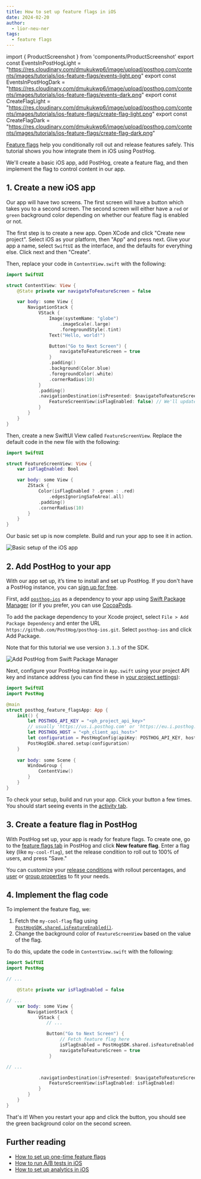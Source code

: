 ```yaml
---
title: How to set up feature flags in iOS
date: 2024-02-20
author:
  - lior-neu-ner
tags:
  - feature flags
---
```


import { ProductScreenshot } from 'components/ProductScreenshot'
export const EventsInPostHogLight = "https://res.cloudinary.com/dmukukwp6/image/upload/posthog.com/contents/images/tutorials/ios-feature-flags/events-light.png"
export const EventsInPostHogDark = "https://res.cloudinary.com/dmukukwp6/image/upload/posthog.com/contents/images/tutorials/ios-feature-flags/events-dark.png"
export const CreateFlagLight = "https://res.cloudinary.com/dmukukwp6/image/upload/posthog.com/contents/images/tutorials/ios-feature-flags/create-flag-light.png"
export const CreateFlagDark = "https://res.cloudinary.com/dmukukwp6/image/upload/posthog.com/contents/images/tutorials/ios-feature-flags/create-flag-dark.png"

[Feature flags](/feature-flags) help you conditionally roll out and release features safely. This tutorial shows you how integrate them in iOS using PostHog. 

We'll create a basic iOS app, add PostHog, create a feature flag, and then implement the flag to control content in our app.

## 1. Create a new iOS app

Our app will have two screens. The first screen will have a button which takes you to a second screen. The second screen will either have a `red` or `green` background color depending on whether our feature flag is enabled or not.

The first step is to create a new app. Open XCode and click "Create new project". Select iOS as your platform, then "App" and press next. Give your app a name, select `SwiftUI` as the interface, and the defaults for everything else. Click next and then "Create".

Then, replace your code in `ContentView.swift` with the following:

```swift file=ContentView.swift
import SwiftUI

struct ContentView: View {
    @State private var navigateToFeatureScreen = false

    var body: some View {
        NavigationStack {
            VStack {
                Image(systemName: "globe")
                    .imageScale(.large)
                    .foregroundStyle(.tint)
                Text("Hello, world!")

                Button("Go to Next Screen") {
                    navigateToFeatureScreen = true
                }
                .padding()
                .background(Color.blue)
                .foregroundColor(.white)
                .cornerRadius(10)
            }
            .padding()
            .navigationDestination(isPresented: $navigateToFeatureScreen) {
                FeatureScreenView(isFlagEnabled: false) // We'll update this later
            }
        }
    }
}
```

Then, create a new SwiftUI View called `FeatureScreenView`. Replace the default code in the new file with the following:

```swift file=FeatureScreenView.swift
import SwiftUI

struct FeatureScreenView: View {
    var isFlagEnabled: Bool

    var body: some View {
        ZStack {
            Color(isFlagEnabled ? .green : .red)
                .edgesIgnoringSafeArea(.all)
            .padding()
            .cornerRadius(10)
        }
    }
}
```

Our basic set up is now complete. Build and run your app to see it in action.

![Basic setup of the iOS app](https://res.cloudinary.com/dmukukwp6/image/upload/v1710055416/posthog.com/contents/images/tutorials/ios-feature-flags/basic-app.png)

## 2. Add PostHog to your app

With our app set up, it’s time to install and set up PostHog. If you don't have a PostHog instance, you can [sign up for free](https://us.posthog.com/signup).

First, add [`posthog-ios`](/docs/libraries/ios) as a dependency to your app using [Swift Package Manager](https://developer.apple.com/documentation/xcode/adding-package-dependencies-to-your-app) (or if you prefer, you can use [CocoaPods](/docs/libraries/ios#cocoapods).

To add the package dependency to your Xcode project, select `File > Add Package Dependency` and enter the URL `https://github.com/PostHog/posthog-ios.git`. Select `posthog-ios` and click Add Package.

Note that for this tutorial we use version `3.1.3` of the SDK.

![Add PostHog from Swift Package Manager](https://res.cloudinary.com/dmukukwp6/image/upload/v1710055416/posthog.com/contents/images/tutorials/ios-feature-flags/swift-npm.png)

Next, configure your PostHog instance in `App.swift` using your project API key and instance address (you can find these in [your project settings](https://us.posthog.com/project/settings)):

```swift file=App.swift
import SwiftUI
import PostHog

@main
struct posthog_feature_flagsApp: App {
    init() {
        let POSTHOG_API_KEY = "<ph_project_api_key>"
        // usually 'https://us.i.posthog.com' or 'https://eu.i.posthog.com'
        let POSTHOG_HOST = "<ph_client_api_host>"
        let configuration = PostHogConfig(apiKey: POSTHOG_API_KEY, host: POSTHOG_HOST) // TIP: host is optional if you use https://us.i.posthog.com
        PostHogSDK.shared.setup(configuration)
    }
    
    var body: some Scene {
        WindowGroup {
            ContentView()
        }
    }
}
```

To check your setup, build and run your app. Click your button a few times. You should start seeing events in the [activity tab](https://us.posthog.com/events).

<ProductScreenshot
  imageLight={EventsInPostHogLight} 
  imageDark={EventsInPostHogDark} 
  alt="Events captured in PostHog" 
  classes="rounded"
/>

## 3. Create a feature flag in PostHog

With PostHog set up, your app is ready for feature flags. To create one, go to the [feature flags tab](https://us.posthog.com/feature_flags) in PostHog and click **New feature flag**. Enter a flag key (like `my-cool-flag`), set the release condition to roll out to 100% of users, and press "Save."

<ProductScreenshot
  imageLight={CreateFlagLight} 
  imageDark={CreateFlagDark} 
  alt="Feature flag created in PostHog" 
  classes="rounded"
/>

You can customize your [release conditions](/docs/feature-flags/creating-feature-flags#release-conditions) with rollout percentages, and [user](/docs/product-analytics/user-properties) or [group properties](/docs/product-analytics/group-analytics) to fit your needs.

## 4. Implement the flag code

To implement the feature flag, we: 

1. Fetch the `my-cool-flag` flag using [`PostHogSDK.shared.isFeatureEnabled()`](/docs/libraries/ios#feature-flags).
2. Change the background color of `FeatureScreenView` based on the value of the flag.

To do this, update the code in `ContentView.swift` with the following:

```swift file=ContentView.swift
import SwiftUI
import PostHog

// ...

    @State private var isFlagEnabled = false

// ...
    var body: some View {
        NavigationStack {
            VStack {
               // ...

               Button("Go to Next Screen") {
                    // Fetch feature flag here
                    isFlagEnabled = PostHogSDK.shared.isFeatureEnabled("my-cool-flag")
                    navigateToFeatureScreen = true
                }

// ...

            .navigationDestination(isPresented: $navigateToFeatureScreen) {
                FeatureScreenView(isFlagEnabled: isFlagEnabled) 
            }
        }
    }
}
```

That's it! When you restart your app and click the button, you should see the green background color on the second screen. 

## Further reading

- [How to set up one-time feature flags](/tutorials/one-time-feature-flags)
- [How to run A/B tests in iOS](/tutorials/ios-ab-tests)
- [How to set up analytics in iOS](/tutorials/ios-analytics)
